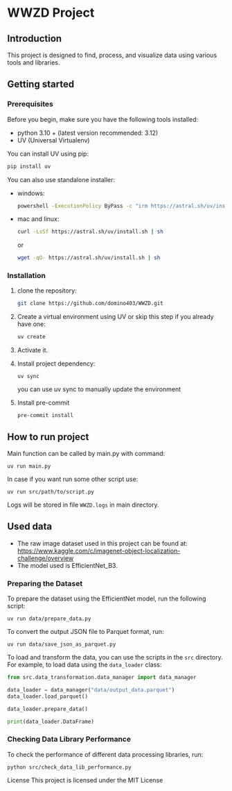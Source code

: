 # WWZD Project

## Introduction
This project is designed to find, process, and visualize data using various tools and libraries.


## Getting started

### Prerequisites
Before you begin, make sure you have the following tools installed:
- python 3.10 + (latest version recommended: 3.12)
- UV (Universal Virtualenv)

You can install UV using pip:
```bash
pip install uv
```

You can also use standalone installer:

*   windows:
    ```bash
    powershell -ExecutionPolicy ByPass -c "irm https://astral.sh/uv/install.ps1 | iex"
    ```
*   mac and linux:
    ```bash
    curl -LsSf https://astral.sh/uv/install.sh | sh
    ```
    or
    ```bash
    wget -qO- https://astral.sh/uv/install.sh | sh
    ```

### Installation

1. clone the repository:

    ```bash
    git clone https://github.com/domino403/WWZD.git
    ```

2. Create a virtual environment using UV or skip this step if you already have one:

    ```bash
    uv create
    ```

3. Activate it.
4. Install project dependency:
    ```
    uv sync
    ```
     you can use uv sync to manually update the environment

4. Install pre-commit
    ```
    pre-commit install
    ```
## How to run project
Main function can be called by main.py with command:
```
uv run main.py
```
In case if you want run some other script use:
```
uv run src/path/to/script.py
```

Logs will be stored in file `WWZD.logs` in main directory.

## Used data

*   The raw image dataset used in this project can be found at: https://www.kaggle.com/c/imagenet-object-localization-challenge/overview
*   The model used is EfficientNet_B3.

### Preparing the Dataset

To prepare the dataset using the EfficientNet model, run the following script:

    uv run data/prepare_data.py

To convert the output JSON file to Parquet format, run:

    uv run data/save_json_as_parquet.py


To load and transform the data, you can use the scripts in the `src` directory. For example, to load data using the `data_loader` class:

``` python
from src.data_transformation.data_manager import data_manager

data_loader = data_manager("data/output_data.parquet")
data_loader.load_parquet()

data_loader.prepare_data()

print(data_loader.DataFrame)

```

### Checking Data Library Performance

To check the performance of different data processing libraries, run:

    python src/check_data_lib_performance.py

License
This project is licensed under the MIT License
